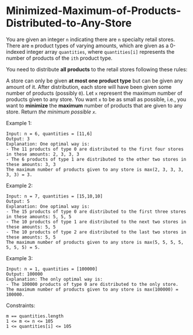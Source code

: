 # Minimized-Maximum-of-Products-Distributed-to-Any-Store

You are given an integer `n` indicating there are `n` specialty retail stores. There are `m` product types of varying amounts, which are given as a 0-indexed integer array `quantities`, where `quantities[i]` represents the number of products of the `ith` product type.

You need to distribute **all products** to the retail stores following these rules:

A store can only be given **at most one product type** but can be given any amount of it.
After distribution, each store will have been given some number of products (possibly `0`). Let `x` represent the maximum number of products given to any store. You want `x` to be as small as possible, i.e., you want to **minimize** the **maximum** number of products that are given to any store.
Return _the minimum possible `x`._

 

Example 1:
```
Input: n = 6, quantities = [11,6]
Output: 3
Explanation: One optimal way is:
- The 11 products of type 0 are distributed to the first four stores in these amounts: 2, 3, 3, 3
- The 6 products of type 1 are distributed to the other two stores in these amounts: 3, 3
The maximum number of products given to any store is max(2, 3, 3, 3, 3, 3) = 3.
```
Example 2:
```
Input: n = 7, quantities = [15,10,10]
Output: 5
Explanation: One optimal way is:
- The 15 products of type 0 are distributed to the first three stores in these amounts: 5, 5, 5
- The 10 products of type 1 are distributed to the next two stores in these amounts: 5, 5
- The 10 products of type 2 are distributed to the last two stores in these amounts: 5, 5
The maximum number of products given to any store is max(5, 5, 5, 5, 5, 5, 5) = 5.
```

Example 3:
```
Input: n = 1, quantities = [100000]
Output: 100000
Explanation: The only optimal way is:
- The 100000 products of type 0 are distributed to the only store.
The maximum number of products given to any store is max(100000) = 100000.
``` 

Constraints:
```
m == quantities.length
1 <= m <= n <= 105
1 <= quantities[i] <= 105
```

